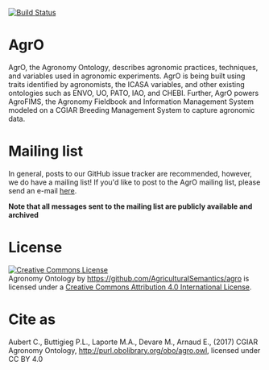 [![Build Status](https://travis-ci.org/AgriculturalSemantics/agro.svg?branch=master)](https://travis-ci.org/AgriculturalSemantics/agro)

# AgrO
AgrO, the Agronomy Ontology, describes agronomic practices, techniques, and variables used in agronomic experiments. AgrO is being built using traits identified by agronomists, the ICASA variables, and other existing ontologies such as ENVO, UO, PATO, IAO, and CHEBI. Further, AgrO powers AgroFIMS, the Agronomy Fieldbook and Information Management System modeled on a CGIAR Breeding Management System to capture agronomic data.


# Mailing list

In general, posts to our GitHub issue tracker are recommended, however, we do have a mailing list!
If you'd like to post to the AgrO  mailing list, please send an e-mail [here](mailto:agronomyOntology@googlegroups.com).


**Note that all messages sent to the mailing list are publicly available and archived**

# License
<a rel="license" href="http://creativecommons.org/licenses/by/4.0/"><img alt="Creative Commons License" style="border-width:0" src="https://i.creativecommons.org/l/by/4.0/88x31.png" /></a><br /><span xmlns:dct="http://purl.org/dc/terms/" property="dct:title">Agronomy Ontology</span> by <span xmlns:cc="http://creativecommons.org/ns#" property="cc:attributionName">https://github.com/AgriculturalSemantics/agro</span> is licensed under a <a rel="license" href="http://creativecommons.org/licenses/by/4.0/">Creative Commons Attribution 4.0 International License</a>.

# Cite as
Aubert C., Buttigieg P.L., Laporte M.A., Devare M., Arnaud E., (2017) CGIAR Agronomy Ontology, http://purl.obolibrary.org/obo/agro.owl, licensed under CC BY 4.0
